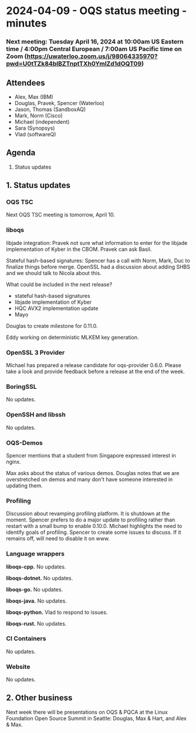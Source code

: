 # 2024-04-09 - OQS status meeting - minutes

### Next meeting: Tuesday April 16, 2024 at 10:00am US Eastern time / 4:00pm Central European / 7:00am US Pacific time on Zoom (https://uwaterloo.zoom.us/j/98064335970?pwd=U0tTZk84blBZTnptTXh0YmlZd1dOQT09)

<!--### Next meeting: Tuesday April 16, 2024 at 12:30pm US Eastern time / 6:30pm Central European / 9:30am US Pacific time on Zoom (https://uwaterloo.zoom.us/j/98064335970?pwd=U0tTZk84blBZTnptTXh0YmlZd1dOQT09)-->

## Attendees

- Alex, Max (IBM)
- Douglas, Pravek, Spencer (Waterloo)
- Jason, Thomas (SandboxAQ)
- Mark, Norm (Cisco)
- Michael (independent)
- Sara (Synopsys)
- Vlad (softwareQ)

## Agenda

1. Status updates

## 1. Status updates

### OQS TSC

Next OQS TSC meeting is tomorrow, April 10.

### liboqs

libjade integration: Pravek not sure what information to enter for the libjade implementation of Kyber in the CBOM. Pravek can ask Basil.

Stateful hash-based signatures: Spencer has a call with Norm, Mark, Duc to finalize things before merge.  OpenSSL had a discussion about adding SHBS and we should talk to Nicola about this.

What could be included in the next release?

- stateful hash-based signatures
- libjade implementation of Kyber
- HQC AVX2 implementation update
- Mayo

Douglas to create milestone for 0.11.0.

Eddy working on deterministic MLKEM key generation.

### OpenSSL 3 Provider

Michael has prepared a release candidate for oqs-provider 0.6.0.  Please take a look and provide feedback before a release at the end of the week.

### BoringSSL

No updates.

### OpenSSH and libssh

No updates.

### OQS-Demos

Spencer mentions that a student from Singapore expressed interest in nginx.

Max asks about the status of various demos.  Douglas notes that we are overstretched on demos and many don't have someone interested in updating them.

### Profiling

Discussion about revamping profiling platform. It is shutdown at the moment.  Spencer prefers to do a major update to profiling rather than restart with a small bump to enable 0.10.0.  Michael highlights the need to identify goals of profiling.  Spencer to create some issues to discuss.  If it remains off, will need to disable it on www.

### Language wrappers

**liboqs-cpp.**
No updates.

**liboqs-dotnet.** 
No updates.

**liboqs-go.** 
No updates.

**liboqs-java.**
No updates.

**liboqs-python.** 
Vlad to respond to issues.

**liboqs-rust.**
No updates.

### CI Containers

No updates.

### Website

No updates.

## 2. Other business

Next week there will be presentations on OQS & PQCA at the Linux Foundation Open Source Summit in Seattle: Douglas, Max & Hart, and Alex & Max.
